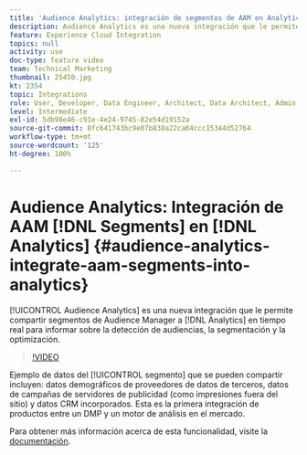 ```yaml
---
title: 'Audience Analytics: integración de segmentos de AAM en Analytics'
description: Audience Analytics es una nueva integración que le permite compartir segmentos de Audience Manager (AAM) a Analytics (AA) en tiempo real para informar sobre la detección de audiencias, la segmentación y la optimización.
feature: Experience Cloud Integration
topics: null
activity: use
doc-type: feature video
team: Technical Marketing
thumbnail: 25450.jpg
kt: 2354
topic: Integrations
role: User, Developer, Data Engineer, Architect, Data Architect, Admin, Leader
level: Intermediate
exl-id: 5db98e46-c91e-4e24-9745-82e54d19152a
source-git-commit: 8fc641743bc9e07b838a22ca64ccc15344d52764
workflow-type: tm+mt
source-wordcount: '125'
ht-degree: 100%

---
```


# Audience Analytics: Integración de AAM [!DNL Segments] en [!DNL Analytics] {#audience-analytics-integrate-aam-segments-into-analytics}

[!UICONTROL Audience Analytics] es una nueva integración que le permite compartir segmentos de Audience Manager a [!DNL Analytics] en tiempo real para informar sobre la detección de audiencias, la segmentación y la optimización.

>[!VIDEO](https://video.tv.adobe.com/v/25450/?quality=12&learn=on)

Ejemplo de datos del [!UICONTROL segmento] que se pueden compartir incluyen: datos demográficos de proveedores de datos de terceros, datos de campañas de servidores de publicidad (como impresiones fuera del sitio) y datos CRM incorporados. Esta es la primera integración de productos entre un DMP y un motor de análisis en el mercado.

Para obtener más información acerca de esta funcionalidad, visite la [documentación](https://experienceleague.adobe.com/docs/analytics/integration/audience-analytics/mc-audiences-aam.html?lang=es).
